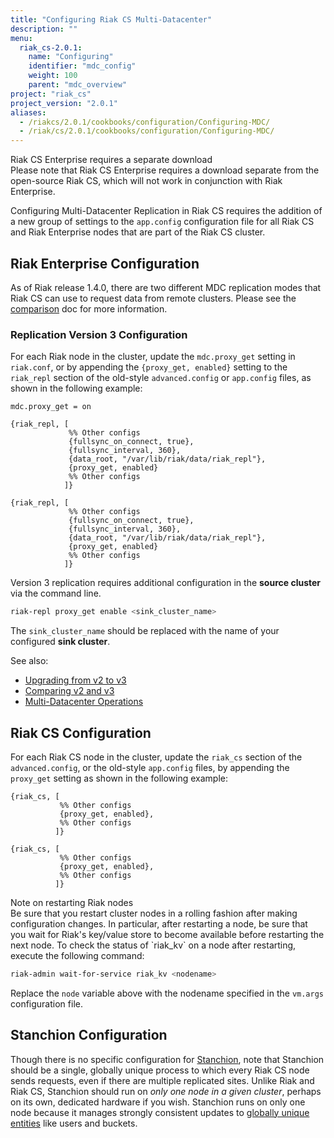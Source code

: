 ```yaml
---
title: "Configuring Riak CS Multi-Datacenter"
description: ""
menu:
  riak_cs-2.0.1:
    name: "Configuring"
    identifier: "mdc_config"
    weight: 100
    parent: "mdc_overview"
project: "riak_cs"
project_version: "2.0.1"
aliases:
  - /riakcs/2.0.1/cookbooks/configuration/Configuring-MDC/
  - /riak/cs/2.0.1/cookbooks/configuration/Configuring-MDC/
---
```


<div class="note">
<div class="title">Riak CS Enterprise requires a separate download</div>
Please note that Riak CS Enterprise requires a download separate from
the open-source Riak CS, which will not work in conjunction with Riak
Enterprise.
</div>

Configuring Multi-Datacenter Replication in Riak CS requires the
addition of a new group of settings to the `app.config` configuration
file for all Riak CS and Riak Enterprise nodes that are part of the Riak
CS cluster.

## Riak Enterprise Configuration

As of Riak release 1.4.0, there are two different MDC replication modes
that Riak CS can use to request data from remote clusters. Please see
the [comparison](/riak/kv/2.1.3/using/reference/multi-datacenter/comparison) doc for more information.

### Replication Version 3 Configuration

For each Riak node in the cluster, update the `mdc.proxy_get` setting in
`riak.conf`, or by appending the `{proxy_get, enabled}` setting to the
`riak_repl` section of the old-style `advanced.config` or `app.config` files,
 as shown in the following example:

```riakconf
mdc.proxy_get = on
```

```advancedconfig
{riak_repl, [
             %% Other configs
             {fullsync_on_connect, true},
             {fullsync_interval, 360},
             {data_root, "/var/lib/riak/data/riak_repl"},
             {proxy_get, enabled}
             %% Other configs
            ]}
```

```appconfig
{riak_repl, [
             %% Other configs
             {fullsync_on_connect, true},
             {fullsync_interval, 360},
             {data_root, "/var/lib/riak/data/riak_repl"},
             {proxy_get, enabled}
             %% Other configs
            ]}
```

Version 3 replication requires additional configuration in the **source
cluster** via the command line.

```bash
riak-repl proxy_get enable <sink_cluster_name>
```

The `sink_cluster_name` should be replaced with the name of your
configured **sink cluster**.

See also:

* [Upgrading from v2 to v3](/riak/kv/2.1.3/setup/upgrading/multi-datacenter)
* [Comparing v2 and v3](/riak/kv/2.1.3/using/reference/multi-datacenter/comparison)
* [Multi-Datacenter Operations](/riak/kv/2.1.3/using/cluster-operations/v3-multi-datacenter)

## Riak CS Configuration

For each Riak CS node in the cluster, update the `riak_cs` section of the
`advanced.config`, or the old-style `app.config` files, by appending the
`proxy_get` setting as shown in the following example:

```advancedconfig
{riak_cs, [
           %% Other configs
           {proxy_get, enabled},
           %% Other configs
          ]}
```

```appconfig
{riak_cs, [
           %% Other configs
           {proxy_get, enabled},
           %% Other configs
          ]}
```

<div class ="note">
<div class="title">Note on restarting Riak nodes</div>
Be sure that you restart cluster nodes in a rolling fashion after making
configuration changes. In particular, after restarting a node, be sure
that you wait for Riak's key/value store to become available before
restarting the next node. To check the status of `riak_kv` on a node
after restarting, execute the following command:

```bash
riak-admin wait-for-service riak_kv <nodename>
```

Replace the `node` variable above with the nodename specified in the
`vm.args` configuration file.
</div>

## Stanchion Configuration

Though there is no specific configuration for [Stanchion](/riak/cs/2.0.1/theory/stanchion), note that
Stanchion should be a single, globally unique process to which every
Riak CS node sends requests, even if there are multiple replicated
sites.  Unlike Riak and Riak CS, Stanchion should run on _only one node
in a given cluster_, perhaps on its own, dedicated hardware if you wish.
Stanchion runs on only one node because it manages strongly consistent
updates to [globally unique entities](/riak/cs/2.0.1/theory/stanchion/#globally-unique-entities) like users and buckets.
